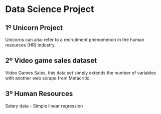 # Data Science Project

## 1º Unicorn Project 
Unicorns can also refer to a recruitment phenomenon in the human resources (HR) industry.

## 2º Video game sales dataset 
Video Games Sales, this data set simply extends the number of variables with another web scrape from Metacritic.

## 3º  Human Resources
Salary data - Simple linear regression